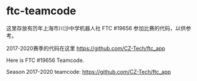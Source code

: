 # ftc-teamcode

这里存放有历年上海市川沙中学机器人社 FTC #19656 参加比赛的代码，以供参考。

2017-2020赛季的代码在这里 https://github.com/CZ-Tech/ftc_app

Here is FTC #19656 Teamcode.

Season 2017-2020 teamcode: https://github.com/CZ-Tech/ftc_app